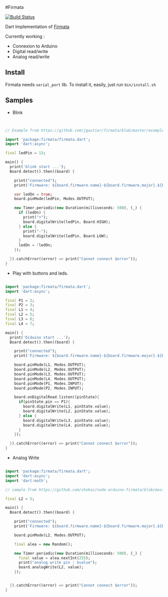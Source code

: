 #Firmata

[![Build Status](https://drone.io/github.com/nfrancois/Firmata/status.png)](https://drone.io/github.com/nfrancois/Firmata/latest)

Dart Implementation of [Firmata](https://github.com/firmata/arduino)

Currently working :
* Connexion to Arduino
* Digital read/write
* Analog read/write

## Install

Firmata needs `serial_port` lib. To install it, easily, just run `bin/install.sh`

## Samples

* Blink

```dart


// Example from https://github.com/jgautier/firmata/blob/master/examples/blink.js

import 'package:firmata/firmata.dart';
import 'dart:async';

final ledPin = 13;

main() {
  print('blink start ...');
  Board.detect().then((board) {

    print("connected");
    print('Firmware: ${board.firmware.name}-${board.firmware.major}.${board.firmware.minor}');

    var ledOn = true;
    board.pinMode(ledPin, Modes.OUTPUT);

    new Timer.periodic(new Duration(milliseconds: 500), (_) {
      if (ledOn) {
        print("+");
        board.digitalWrite(ledPin, Board.HIGH);
      } else {
        print("-");
        board.digitalWrite(ledPin, Board.LOW);
      }
      ledOn = !ledOn;
    });

  }).catchError((error) => print("Cannot connect $error"));
}

```

* Play with buttons and leds.

```dart

import 'package:firmata/firmata.dart';
import 'dart:async';

final P1 = 2;
final P2 = 3;
final L1 = 4;
final L2 = 5;
final L3 = 6;
final L4 = 7;

main() {
  print('Diduino start ...');
  Board.detect().then((board) {

    print("connected");
    print('Firmware: ${board.firmware.name}-${board.firmware.major}.${board.firmware.minor}');

    board.pinMode(L1, Modes.OUTPUT);
    board.pinMode(L2, Modes.OUTPUT);
    board.pinMode(L3, Modes.OUTPUT);
    board.pinMode(L4, Modes.OUTPUT);
    board.pinMode(P1, Modes.INPUT);
    board.pinMode(P2, Modes.INPUT);

    board.onDigitalRead.listen((pinState){
      if(pinState.pin == P1){
        board.digitalWrite(L1, pinState.value);
        board.digitalWrite(L2, pinState.value);
      } else {
        board.digitalWrite(L3, pinState.value);
        board.digitalWrite(L4, pinState.value);
      }
    });

  }).catchError((error) => print("Cannot connect $error"));
}


```

* Analog Write

```dart

import 'package:firmata/firmata.dart';
import 'dart:async';
import 'dart:math';

// sample from https://github.com/shokai/node-arduino-firmata/blob/master/samples/analog_write.js

final L2 = 5;

main() {
  Board.detect().then((board) {

    print("connected");
    print('Firmware: ${board.firmware.name}-${board.firmware.major}.${board.firmware.minor}');

    board.pinMode(L2, Modes.OUTPUT);

    final alea = new Random();

    new Timer.periodic(new Duration(milliseconds: 500), (_) {
      final value = alea.nextInt(255);
      print("analog write pin : $value");
      board.analogWrite(L2, value);
    });


  }).catchError((error) => print("Cannot connect $error"));
}


```
